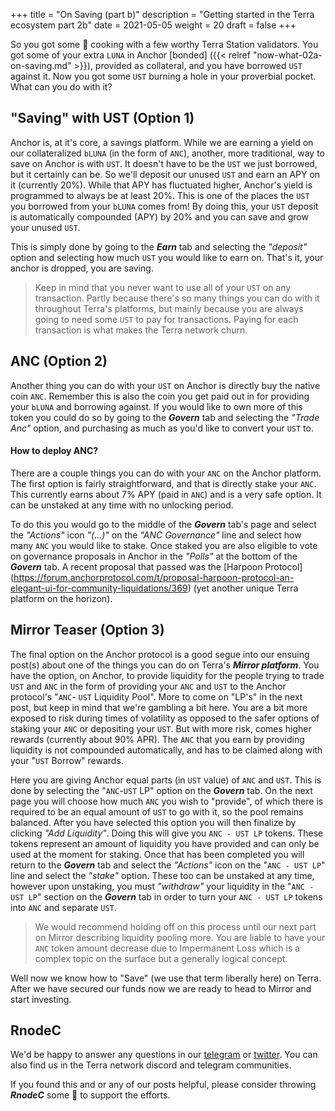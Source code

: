 +++ 
title = "On Saving (part b)" 
description = "Getting started in the Terra ecosystem part 2b" 
date = 2021-05-05
weight = 20 
draft = false 
+++

So you got some 🥩 cooking with a few worthy Terra Station validators. You got some of your extra `LUNA` in Anchor [bonded] ({{< relref "now-what-02a-on-saving.md" >}}), provided as collateral, and you have borrowed `UST` against it.  Now you got some `UST` burning a hole in your proverbial pocket.  What can you do with it?

## "Saving" with UST (Option 1)

Anchor is, at it's core, a savings platform.  While we are earning a yield on our collateralized `bLUNA` (in the form of `ANC`), another, more traditional, way to save on Anchor is with `UST`.  It doesn't have to be the `UST` we just borrowed, but it certainly can be.  So we'll deposit our unused `UST` and earn an APY on it (currently 20%).  While that APY has fluctuated higher, Anchor's yield is programmed to always be at least 20%.  This is one of the places the `UST` you borrowed from your `bLUNA` comes from!  By doing this, your `UST` deposit is automatically compounded (APY) by 20% and you can save and grow your unused `UST`. 

This is simply done by going to the _**Earn**_ tab and selecting the _"deposit"_ option and selecting how much `UST` you would like to earn on.  That's it, your anchor is dropped, you are saving.  

> Keep in mind that you never want to use all of your `UST` on any transaction. Partly because there's so many things you can do with it throughout Terra's platforms, but mainly because you are always going to need some `UST` to pay for transactions. Paying for each transaction is what makes the Terra network churn.

## ANC  (Option 2)

Another thing you can do with your `UST` on Anchor is directly buy the native coin `ANC`. Remember this is also the coin you get paid out in for providing your `bLUNA` and borrowing against.  If you would like to own more of this token you could do so by going to the _**Govern**_ tab and selecting the _"Trade Anc"_ option, and purchasing as much as you'd like to convert your `UST` to.  

#### How to deploy ANC?

There are a couple things you can do with your `ANC` on the Anchor platform. The first option is fairly straightforward, and that is directly stake your `ANC`.  This currently earns about 7% APY (paid in `ANC`) and is a very safe option. It can be unstaked at any time with no unlocking period. 

To do this you would go to the middle of the _**Govern**_ tab's page and select the _"Actions"_ icon _"(...)"_ on the _"ANC Governance"_ line and select how many `ANC` you would like to stake.  Once staked you are also eligible to vote on governance proposals in Anchor in the _"Polls"_ at the bottom of the _**Govern**_ tab.  A recent proposal that passed was the [Harpoon Protocol] (https://forum.anchorprotocol.com/t/proposal-harpoon-protocol-an-elegant-ui-for-community-liquidations/369) (yet another unique Terra platform on the horizon).  

## Mirror Teaser (Option 3)

The final option on the Anchor protocol is a good segue into our ensuing post(s) about one of the things you can do on Terra's ***Mirror platform***.  You have the option, on Anchor, to provide liquidity for the people trying to trade `UST` and `ANC` in the form of providing your `ANC` and `UST` to the Anchor protocol's "`ANC`- `UST` Liquidity Pool".  More to come on "LP's" in the next post, but keep in mind that we're gambling a bit here.  You are a bit more exposed to risk during times of volatility as opposed to the safer options of staking your `ANC` or depositing your `UST`.  But with more risk, comes higher rewards (currently about 90% APR).  The `ANC` that you earn by providing liquidity is not compounded automatically, and has to be claimed along with your "`UST` Borrow" rewards. 

Here you are giving Anchor equal parts (in `UST` value) of `ANC` and `UST`. This is done by selecting the "`ANC`-`UST` LP" option on the _**Govern**_ tab.  On the next page you will choose how much `ANC` you wish to "provide", of which there is required to be an equal amount of `UST` to go with it, so the pool remains balanced.  After you have selected this option you will then finalize by clicking _"Add Liquidity"_.  Doing this will give you `ANC - UST LP` tokens.  These tokens represent an amount of liquidity you have provided and can only be used at the moment for staking. Once that has been completed you will return to the _**Govern**_ tab and select the _"Actions"_ icon on the "`ANC - UST LP`" line and select the _"stake"_ option.  These too can be unstaked at any time, however upon unstaking, you must _"withdraw"_ your liquidity in the "`ANC - UST LP`" section on the _**Govern**_ tab in order to turn your `ANC - UST LP` tokens into `ANC` and separate `UST`.

> We would recommend holding off on this process until our next part on Mirror describing liquidity pooling more. You are liable to have your `ANC` token amount decrease due to Impermanent Loss which is a complex topic on the surface but a generally logical concept.

Well now we know how to "Save" (we use that term liberally here) on Terra. After we have secured our funds now we are ready to head to Mirror and start investing.  

## RnodeC

We'd be happy to answer any questions in our [telegram](https://t.me/rnodec_terra) or [twitter](https://twitter.com/RnodeC).  You can also find us in the Terra network discord and telegram communities.   

If you found this and or any of our posts helpful, please consider throwing ***RnodeC*** some 🥩 to support the efforts.

